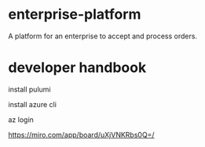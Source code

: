 # enterprise-platform

A platform for an enterprise to accept and process orders.

# developer handbook

install pulumi

install azure cli

az login

https://miro.com/app/board/uXjVNKRbs0Q=/
